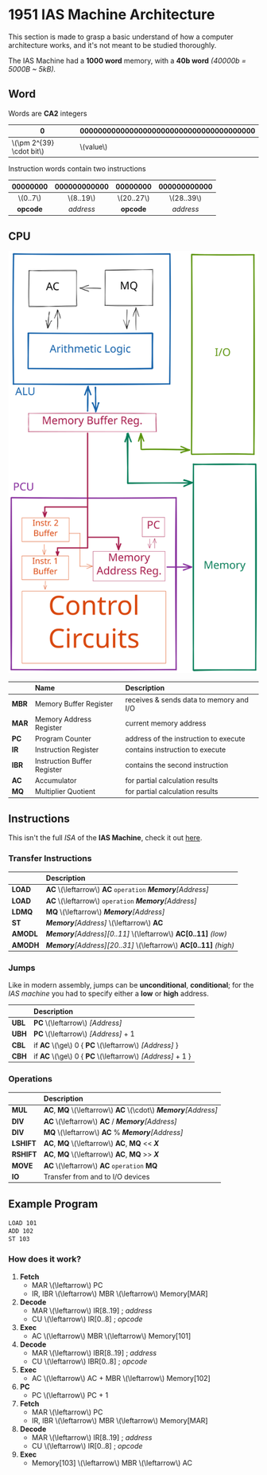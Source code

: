 # 1951 IAS Machine Architecture

This section is made to grasp a basic understand of how a computer architecture works, and it's not meant to be studied thoroughly. 

The IAS Machine had a **1000 word** memory, with a **40b word** _(40000b = 5000B ~ 5kB)._ 

## Word

Words are **CA2** integers 

| 0 | 000000000000000000000000000000000000000 |
|--|--|
|\\(\pm 2^{39} \cdot bit\\) | \\(value\\) | 

Instruction words contain two instructions

| 00000000 | 000000000000 | 00000000 | 000000000000 |
|:--:|:--:|:--:|:--:|
| \\(0..7\\) | \\(8..19\\) | \\(20..27\\) | \\(28..39\\) |
| **opcode** | _address_ | **opcode** | _address_ |

## CPU

![](./IAS.svg)

| | Name | Description |
|:--|:--|:--|
| **MBR** | Memory Buffer Register | receives & sends data to memory and I/O |
| **MAR** | Memory Address Register | current memory address |
| **PC** | Program Counter | address of the instruction to execute | 
| **IR** | Instruction Register | contains instruction to execute | 
| **IBR** | Instruction Buffer Register | contains the second instruction | 
| **AC** | Accumulator | for partial calculation results | 
| **MQ** | Multiplier Quotient | for partial calculation results | 

## Instructions

This isn't the full _ISA_ of the **IAS Machine**, check it out [here](https://www.ecs.csun.edu/~cputnam/Comp546/Stallings/tables/T02-Vertical.pdf).

### Transfer Instructions

| | Description |
|:--|:--|
| **LOAD** | **AC** \\(\leftarrow\\) **AC** `operation` _**Memory**[Address]_  |
| **LOAD** | **AC** \\(\leftarrow\\) `operation` _**Memory**[Address]_  |
| **LDMQ** | **MQ** \\(\leftarrow\\) _**Memory**[Address]_ |
| **ST** | _**Memory**[Address]_ \\(\leftarrow\\) **AC** |
| **AMODL** | _**Memory**[Address][0..11]_ \\(\leftarrow\\) **AC[0..11]** _(low)_ |
| **AMODH** | _**Memory**[Address][20..31]_ \\(\leftarrow\\) **AC[0..11]** _(high)_ |


### Jumps 

Like in modern assembly, jumps can be **unconditional**, **conditional**; for the *IAS machine* you had to specify either a **low** or **high** address.

| | Description |
|:--|:--|
| **UBL** | **PC** \\(\leftarrow\\) _[Address]_ |
| **UBH** | **PC** \\(\leftarrow\\) _[Address]_ + 1 |
| **CBL** | if **AC** \\(\ge\\) 0 { **PC** \\(\leftarrow\\) _[Address]_ } |
| **CBH** | if **AC** \\(\ge\\) 0 { **PC** \\(\leftarrow\\) _[Address]_ + 1 } |


### Operations

| | Description |
|:--|:--|
| **MUL** | **AC**, **MQ** \\(\leftarrow\\) **AC** \\(\cdot\\) _**Memory**[Address]_ |
| **DIV** | **AC** \\(\leftarrow\\) **AC** / _**Memory**[Address]_
| **DIV** | **MQ** \\(\leftarrow\\) **AC** % _**Memory**[Address]_|
| **LSHIFT** | **AC**, **MQ** \\(\leftarrow\\) **AC**, **MQ** << ***X*** |
| **RSHIFT** | **AC**, **MQ** \\(\leftarrow\\) **AC**, **MQ** >> ***X*** |
| **MOVE** | **AC** \\(\leftarrow\\) **AC** `operation` **MQ** |
| **IO** | Transfer from and to I/O devices |

## Example Program

```assembly
LOAD 101
ADD 102
ST 103
```

### How does it work?

1. **Fetch**
    - MAR \\(\leftarrow\\) PC 
    - IR, IBR \\(\leftarrow\\) MBR \\(\leftarrow\\) Memory[MAR]
2. **Decode**
    - MAR \\(\leftarrow\\) IR[8..19] ; _address_
    - CU \\(\leftarrow\\) IR[0..8] ; _opcode_
3. **Exec**
    - AC \\(\leftarrow\\) MBR \\(\leftarrow\\) Memory[101]
4. **Decode**
    - MAR \\(\leftarrow\\) IBR[8..19] ; _address_
    - CU \\(\leftarrow\\) IBR[0..8] ; _opcode_
5. **Exec**
    - AC \\(\leftarrow\\) AC + MBR \\(\leftarrow\\) Memory[102]
6. **PC**
    - PC \\(\leftarrow\\) PC + 1
7. **Fetch**
    - MAR \\(\leftarrow\\) PC 
    - IR, IBR \\(\leftarrow\\) MBR \\(\leftarrow\\) Memory[MAR]
8. **Decode**
    - MAR \\(\leftarrow\\) IR[8..19] ; _address_
    - CU \\(\leftarrow\\) IR[0..8] ; _opcode_
9. **Exec**
    - Memory[103] \\(\leftarrow\\) MBR \\(\leftarrow\\) AC


